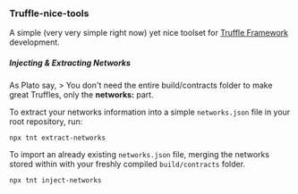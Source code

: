 ### Truffle-nice-tools
A simple (very very simple right now) yet nice toolset for  [Truffle Framework](https://truffleframework.com/) development.


##### Injecting & Extracting Networks
As Plato say, > You don't need the entire build/contracts folder to make great Truffles, only the __networks:__ part.


To extract your networks information into a simple `networks.json` file in your root repository, run:
```
npx tnt extract-networks
```

To import an already existing `networks.json` file, merging the networks stored within with your freshly compiled `build/contracts` folder.
```
npx tnt inject-networks
```

